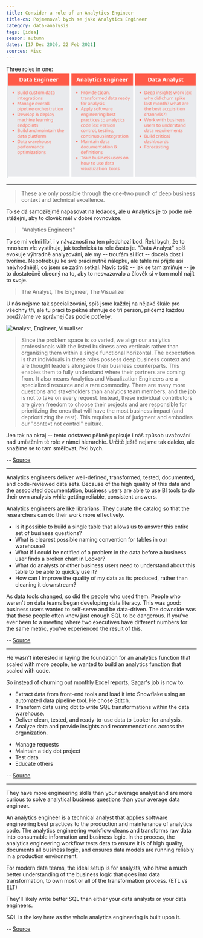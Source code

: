 ```yaml
---
title: Consider a role of an Analytics Engineer
title-cs: Pojmenoval bych se jako Analytics Engineer
category: data-analysis
tags: [idea]
season: autumn
dates: [17 Dec 2020, 22 Feb 2021]
sources: Misc
---
```


Three roles in one:
![](../../assets/src/three-data-roles.png)

---

> These are only possible through the one-two punch of deep business context and technical excellence.

To se dá samozřejmě napasovat na ledacos, ale u Analytics je to podle mě stěžejní, aby to člověk měl v dobré rovnováze.

> "Analytics Engineers"

To se mi velmi líbí, i v návaznosti na ten předchozí bod. Řekl bych, že to mnohem víc vystihuje, jak technická ta role často je. "Data Analyst" spíš evokuje výhradně analyzování, ale my -- troufám si říct -- docela dost i tvoříme. Nepotřebuju ke své práci nutně nálepku, ale tahle mi přijde asi nejvhodnější, co jsem se zatím setkal. Navíc totiž -- jak se tam zmiňuje -- je to dostatečně obecný na to, aby to nesvazovalo a člověk si v tom mohl najít to svoje.

> The Analyst, The Engineer, The Visualizer

U nás nejsme tak specializování, spíš jsme každej na nějaké škále pro všechny tři, ale tu práci to pěkně shrnuje do tří person, přičemž každou používáme ve správnej čas podle potřeby.

![Analyst, Engineer, Visualiser](https://miro.medium.com/max/2720/1*Pm_2Ai349Qh0W-caNQ9agQ.png)

> Since the problem space is so varied, we align our analytics professionals with the listed business area verticals rather than organizing them within a single functional horizontal. The expectation is that individuals in these roles possess deep business context and are thought leaders alongside their business counterparts. This enables them to fully understand where their partners are coming from. It also means Analytics and Visualization Engineers are a specialized resource and a rare commodity. There are many more questions and stakeholders than analytics team members, and the job is not to take on every request. Instead, these individual contributors are given freedom to choose their projects and are responsible for prioritizing the ones that will have the most business impact (and deprioritizing the rest). This requires a lot of judgment and embodies our "context not control" culture.

Jen tak na okraj -- tento odstavec pěkně popisuje i náš způsob uvažování nad umístěním té role v rámci hierarchie. Určitě ještě nejsme tak daleko, ale snažíme se to tam směřovat, řekl bych.

-- [Source](https://netflixtechblog.com/analytics-at-netflix-who-we-are-and-what-we-do-7d9c08fe6965)

---

Analytics engineers deliver well-defined, transformed, tested, documented, and code-reviewed data sets. Because of the high quality of this data and the associated documentation, business users are able to use BI tools to do their own analysis while getting reliable, consistent answers.

Analytics engineers are like librarians. They curate the catalog so that the researchers can do their work more effectively.

- Is it possible to build a single table that allows us to answer this entire set of business questions?
- What is clearest possible naming convention for tables in our warehouse?
- What if I could be notified of a problem in the data before a business user finds a broken chart in Looker?
- What do analysts or other business users need to understand about this table to be able to quickly use it?
- How can I improve the quality of my data as its produced, rather than cleaning it downstream?

As data tools changed, so did the people who used them. People who weren't on data teams began developing data literacy. This was good: business users wanted to self-serve and be data-driven. The downside was that these people often knew just enough SQL to be dangerous. If you've ever been to a meeting where two executives have different numbers for the same metric, you've experienced the result of this.

-- [Source](https://blog.getdbt.com/what-is-an-analytics-engineer/)

---

He wasn't interested in laying the foundation for an analytics function that scaled with more people, he wanted to build an analytics function that scaled with code.

So instead of churning out monthly Excel reports, Sagar's job is now to:

* Extract data from front-end tools and load it into Snowflake using an automated data pipeline tool. He chose Stitch.
* Transform data using dbt to write SQL transformations within the data warehouse.
* Deliver clean, tested, and ready-to-use data to Looker for analysis.
* Analyze data and provide insights and recommendations across the organization.

- Manage requests
- Maintain a tidy dbt project
- Test data
- Educate others

-- [Source](https://blog.getdbt.com/the-four-priorities-of-an-analytics-team-of-one-lessons-from-lola-com/)

--- 
They have more engineering skills than your average analyst and are more curious to solve analytical business questions than your average data engineer.

An analytics engineer is a technical analyst that applies software engineering best practices to the production and maintenance of analytics code. The analytics engineering workflow cleans and transforms raw data into consumable information and business logic. In the process, the analytics engineering workflow tests data to ensure it is of high quality, documents all business logic, and ensures data models are running reliably in a production environment.

For modern data teams, the ideal setup is for analysts, who have a much better understanding of the business logic that goes into data transformation, to own most or all of the transformation process. (ETL vs ELT)

They'll likely write better SQL than either your data analysts or your data engineers.

SQL is the key here as the whole analytics engineering is built upon it.

-- [Source](https://blog.getdbt.com/hiring-analytics-engineer/)
